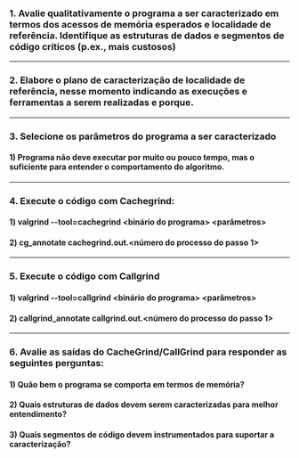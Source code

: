 ### 1. Avalie qualitativamente o programa a ser caracterizado em termos dos acessos de memória esperados e localidade de referência. Identifique as estruturas de dados e segmentos de código críticos (p.ex., mais custosos)

---
### 2. Elabore o plano de caracterização de localidade de referência, nesse momento indicando as execuções e ferramentas a serem realizadas e porque.

---
### 3. Selecione os parâmetros do programa a ser caracterizado

#### 1) Programa não deve executar por muito ou pouco tempo, mas o suficiente para entender o comportamento do algoritmo.

---
### 4. Execute o código com Cachegrind:

#### 1) valgrind --tool=cachegrind <binário do programa> <parâmetros>

#### 2) cg_annotate cachegrind.out.<número do processo do passo 1>

---
### 5. Execute o código com Callgrind

#### 1) valgrind --tool=callgrind  <binário do programa> <parâmetros>

#### 2) callgrind_annotate callgrind.out.<número do processo do passo 1>

---
### 6. Avalie as saídas do CacheGrind/CallGrind para responder as seguintes perguntas:

#### 1) Quão bem o programa se comporta em termos de memória?

#### 2) Quais estruturas de dados devem serem caracterizadas para melhor entendimento?

#### 3) Quais segmentos de código devem instrumentados para suportar a caracterização?